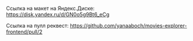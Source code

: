 Ссылка на макет на Яндекс.Диске: https://disk.yandex.ru/d/GN0o5g9Bt6_eCg

Ссылка на пулл реквест: https://github.com/yanaaboch/movies-explorer-frontend/pull/2
